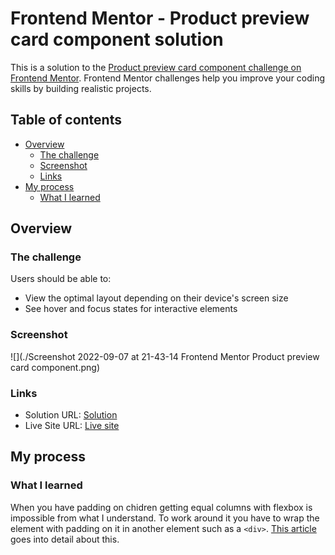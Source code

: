 # Frontend Mentor - Product preview card component solution

This is a solution to the [Product preview card component challenge on Frontend Mentor](https://www.frontendmentor.io/challenges/product-preview-card-component-GO7UmttRfa). Frontend Mentor challenges help you improve your coding skills by building realistic projects.

## Table of contents

- [Overview](#overview)
  - [The challenge](#the-challenge)
  - [Screenshot](#screenshot)
  - [Links](#links)
- [My process](#my-process)
  - [What I learned](#what-i-learned)

## Overview

### The challenge

Users should be able to:

- View the optimal layout depending on their device's screen size
- See hover and focus states for interactive elements

### Screenshot

![](./Screenshot 2022-09-07 at 21-43-14 Frontend Mentor Product preview card component.png)

### Links

- Solution URL: [Solution](https://your-solution-url.com)
- Live Site URL: [Live site](https://product-preview-card-component-main-mauve.vercel.app/)

## My process

### What I learned

When you have padding on chidren getting equal columns with flexbox is impossible from what I understand. To work around it you have to wrap the element with padding on it in another element such as a `<div>`.
[This article](https://css-tricks.com/equal-columns-with-flexbox-its-more-complicated-than-you-might-think/) goes into detail about this.
